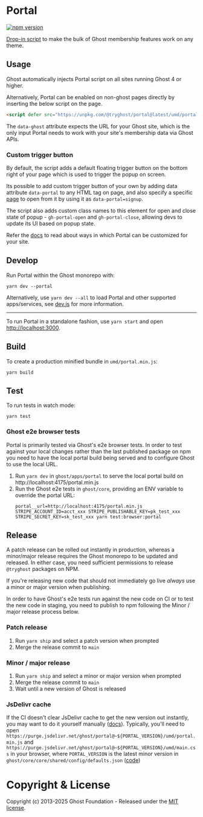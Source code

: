 # Portal

[![npm version](https://badge.fury.io/js/%40tryghost%2Fportal.svg)](https://badge.fury.io/js/%40tryghost%2Fportal)

[Drop-in script](https://ghost.org/help/setting-up-portal/) to make the bulk of Ghost membership features work on any theme.

## Usage

Ghost automatically injects Portal script on all sites running Ghost 4 or higher.

Alternatively, Portal can be enabled on non-ghost pages directly by inserting the below script on the page.

```html
<script defer src="https://unpkg.com/@tryghost/portal@latest/umd/portal.min.js" data-ghost="https://mymemberssite.com"></script>
```

The `data-ghost` attribute expects the URL for your Ghost site, which is the only input Portal needs to work with your site's membership data via Ghost APIs.

### Custom trigger button

By default, the script adds a default floating trigger button on the bottom right of your page which is used to trigger the popup on screen.

Its possible to add custom trigger button of your own by adding data attribute `data-portal` to any HTML tag on page, and also specify a specific [page](https://github.com/TryGhost/Ghost/blob/main/ghost/portal/src/pages.js#L13-L22) to open from it by using it as `data-portal=signup`.

The script also adds custom class names to this element for open and close state of popup - `gh-portal-open` and `gh-portal-close`, allowing devs to update its UI based on popup state.

Refer the [docs](https://ghost.org/help/setup-members/#customize-portal-settings) to read about ways in which Portal can be customized for your site.

## Develop

Run Portal within the Ghost monorepo with:
```
yarn dev --portal
```

Alternatively, use  `yarn dev --all` to load Portal and other supported apps/services, see [dev.js](https://github.com/TryGhost/Ghost/blob/main/.github/scripts/dev.js) for more information.

---

To run Portal in a standalone fashion, use `yarn start` and open [http://localhost:3000](http://localhost:3000).

## Build

To create a production minified bundle in `umd/portal.min.js`:
```
yarn build
```

## Test

To run tests in watch mode:
```
yarn test
```

### Ghost e2e browser tests

Portal is primarily tested via Ghost's e2e browser tests. In order to test against your local changes rather than the last published package on npm you need to have the local portal build being served and to configure Ghost to use the local URL.

1. Run `yarn dev` in `ghost/apps/portal` to serve the local portal build on http://localhost:4175/portal.min.js
2. Run the Ghost e2e tests in `ghost/core`, providing an ENV variable to override the portal URL:
   ```
   portal__url=http://localhost:4175/portal.min.js STRIPE_ACCOUNT_ID=acct_xxx STRIPE_PUBLISHABLE_KEY=pk_test_xxx STRIPE_SECRET_KEY=sk_test_xxx yarn test:browser:portal
   ```

## Release

A patch release can be rolled out instantly in production, whereas a minor/major release requires the Ghost monorepo to be updated and released. In either case, you need sufficient permissions to release `@tryghost` packages on NPM.

If you're releasing new code that should not immediately go live _always_ use a minor or major version when publishing.

In order to have Ghost's e2e tests run against the new code on CI or to test the new code in staging, you need to publish to npm following the Minor / major release process below.

### Patch release

1. Run `yarn ship` and select a patch version when prompted
2. Merge the release commit to `main`

### Minor / major release

1. Run `yarn ship` and select a minor or major version when prompted
2. Merge the release commit to `main`
3. Wait until a new version of Ghost is released

### JsDelivr cache
If the CI doesn't clear JsDelivr cache to get the new version out instantly, you may want to do it yourself manually ([docs](https://www.notion.so/ghost/How-to-clear-jsDelivr-CDN-cache-2930bdbac02946eca07ac23ab3199bfa?pvs=4)). Typically, you'll need to open `https://purge.jsdelivr.net/ghost/portal@~${PORTAL_VERSION}/umd/portal.min.js` and
`https://purge.jsdelivr.net/ghost/portal@~${PORTAL_VERSION}/umd/main.css` in your browser, where `PORTAL_VERSION` is the latest minor version in `ghost/core/core/shared/config/defaults.json` ([code](https://github.com/TryGhost/Ghost/blob/0aef3d3beeebcd79a4bfd3ad27e0ac67554b5744/ghost/core/core/shared/config/defaults.json#L185))

# Copyright & License

Copyright (c) 2013-2025 Ghost Foundation - Released under the [MIT license](LICENSE).
